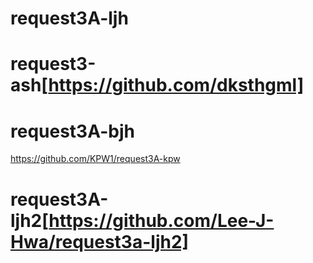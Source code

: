 # request3A-ljh
# request3-ash[https://github.com/dksthgml]
# request3A-bjh
https://github.com/KPW1/request3A-kpw
# request3A-ljh2[https://github.com/Lee-J-Hwa/request3a-ljh2]